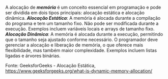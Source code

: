 A alocação de ***memória*** é um conceito essencial em programação e pode ser dividida em dois tipos principais: alocação estática e alocação dinâmica.
***Alocação Estática***: A memória é alocada durante a compilação do programa e tem um tamanho fixo. Não pode ser modificada durante a execução. Exemplos incluem variáveis locais e arrays de tamanho fixo. 
***Alocação Dinâmica***: A memória é alocada durante a execução, permitindo que o tamanho seja ajustado conforme necessário. O programador deve gerenciar a alocação e liberação de memória, o que oferece mais flexibilidade, mas também maior complexidade. Exemplos incluem listas ligadas e árvores binárias.

Fonte: GeeksforGeeks - Alocação Estática, https://www.geeksforgeeks.org/what-is-dynamic-memory-allocation/
